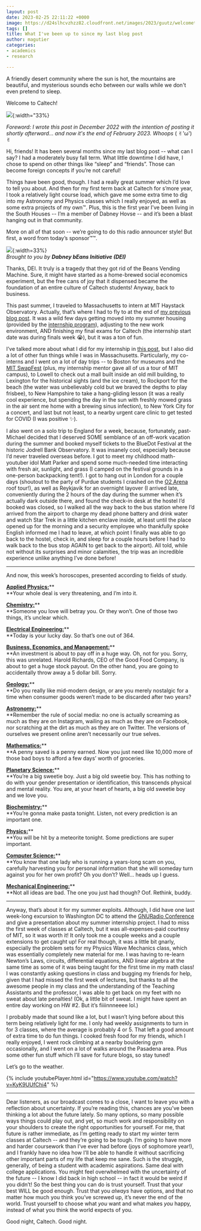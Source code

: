 ```yaml
---
layout: post
date: 2023-02-25 22:11:22 +0000
image: https://d24slhcvzhzz82.cloudfront.net/images/2023/guutz/welcometocaltech.png
tags: []
title: What I've been up to since my last blog post
author: magutier
categories:
- academics
- research

---
```

A friendly desert community where the sun is hot, the mountains are beautiful, and mysterious sounds echo between our walls while we don't even pretend to sleep.

Welcome to Caltech!

![](https://d24slhcvzhzz82.cloudfront.net/images/2023/guutz/welcometocaltech.png){:width="33%}

_Foreword: I wrote this post in December 2022 with the intention of posting it shortly afterward... and now it's the end of February 2023. Whoops_ ( ✌︎'ω')✌︎

Hi, friends! It has been several months since my last blog post -- what can I say? I had a moderately busy fall term. What little downtime I did have, I chose to spend on other things like “sleep” and “friends”. Those can become foreign concepts if you’re not careful!

Things have been good, though. I had a really great summer which I’d love to tell you about. And then for my first term back at Caltech for s’more year, I took a relatively light course load, which gave me some extra time to dig into my Astronomy and Physics classes which I really enjoyed, as well as some extra projects of my own™. Plus, this is the first year I’ve been living in the South Houses -- I’m a member of Dabney Hovse -- and it’s been a blast hanging out in that community.

More on all of that soon -- we’re going to do this radio announcer style! But first, a word from today’s sponsor™™.

![](https://d24slhcvzhzz82.cloudfront.net/images/2023/guutz/bean2.jpg){:width=33%}  
_Brought to you by **Dabney bEans Initiative (DEI)**_

Thanks, DEI. It truly is a tragedy that they got rid of the Beans Vending Machine. Sure, it might have started as a home-brewed social economics experiment, but the free cans of joy that it dispensed became the foundation of an entire culture of Caltech students! Anyway, back to business.

This past summer, I traveled to Massachusetts to intern at MIT Haystack Observatory. Actually, that’s where I had to fly to at the end of [my previous blog post](https://caltechadmissions.blog/the-mission/). It was a wild few days getting moved into my summer housing (provided by the [internship program](https://www.haystack.mit.edu/haystack-public-outreach/reu/)), adjusting to the new work environment, AND finishing my final exams for Caltech (the internship start date was during finals week 😭), but it was a ton of fun.

I’ve talked more about what I did for my internship in [this post](https://caltechadmissions.blog/caltech-faq-s-with-a-florida-man/), but I also did a lot of other fun things while I was in Massachusetts. Particularly, my co-interns and I went on a lot of day trips -- to Boston for museums and the [MIT SwapFest](http://w1mx.mit.edu/flea-at-mit/) (plus, my internship mentor gave all of us a tour of MIT campus), to Lowell to check out a mall built inside an old mill building, to Lexington for the historical sights (and the ice cream), to Rockport for the beach (the water was unbelievably cold but we braved the depths to play frisbee), to New Hampshire to take a hang-gliding lesson (it was a really cool experience, but spending the day in the sun with freshly mowed grass in the air sent me home with a brewing sinus infection), to New York City for a concert, and last but not least, to a nearby urgent care clinic to get tested for COVID (I was positive ✨).

I also went on a solo trip to England for a week, because, fortunately, past-Michael decided that I deserved SOME semblance of an off-work vacation during the summer and booked myself tickets to the BlueDot Festival at the historic Jodrell Bank Observatory. It was insanely cool, especially because I’d never traveled overseas before. I got to meet my childhood math-youtuber idol Matt Parker and spend some much-needed time interacting with fresh air, sunlight, and grass (I camped on the festival grounds in a one-person backpacking tent!). I got to hang out in London for a couple days (shoutout to the party of Purdue students I crashed on the [O2 Arena](https://www.theo2.co.uk/up-at-the-o2/climb) roof tour!), as well as Reykjavik for an overnight layover (I arrived late, conveniently during the 2 hours of the day during the summer when it’s actually dark outside there, and found the check-in desk at the hostel I’d booked was closed, so I walked all the way back to the bus station where I’d arrived from the airport to charge my dead phone battery and drink water and watch Star Trek in a little kitchen enclave inside, at least until the place opened up for the morning and a security employee who thankfully spoke English informed me I had to leave, at which point I finally was able to go back to the hostel, check in, and sleep for a couple hours before I had to walk back to the bus stop AGAIN to get back to the airport). All told, while not without its surprises and minor calamities, the trip was an incredible experience unlike anything I’ve done before!

***

And now, this week’s horoscopes, presented according to fields of study.

[**Applied Physics:**](https://www.admissions.caltech.edu/why-caltech/academics/majors-minors/applied-physics)**  
**Your whole deal is very threatening, and I’m into it.

[**Chemistry:**](https://www.admissions.caltech.edu/why-caltech/academics/majors-minors/chemistry)**  
**Someone you love will betray you. Or they won’t. One of those two things, it’s unclear which.

[**Electrical Engineering:**](https://www.admissions.caltech.edu/why-caltech/academics/majors-minors/electrical-engineering)**  
**Today is your lucky day. So that’s one out of 364.

[**Business, Economics, and Management:**](https://www.admissions.caltech.edu/why-caltech/academics/majors-minors/business-economics-and-management)**  
**An investment is about to pay off in a huge way. Oh, not for you. Sorry, this was unrelated. Harold Richards, CEO of the Good Food Company, is about to get a huge stock payout. On the other hand, you are going to accidentally throw away a 5 dollar bill. Sorry.

[**Geology:**](https://www.admissions.caltech.edu/why-caltech/academics/majors-minors/geology)**  
**Do you really like mid-modern design, or are you merely nostalgic for a time when consumer goods weren’t made to be discarded after two years?

[**Astronomy:**](https://www.admissions.caltech.edu/why-caltech/academics/majors-minors/astrophysics)**  
**Remember the rule of social media: no one is actually screaming as much as they are on Instagram, wailing as much as they are on Facebook, nor scratching at the dirt as much as they are on Twitter. The versions of ourselves we present online aren’t necessarily our true selves.

[**Mathematics:**](https://www.admissions.caltech.edu/why-caltech/academics/majors-minors/mathematics)**  
**A penny saved is a penny earned. Now you just need like 10,000 more of those bad boys to afford a few days’ worth of groceries.

[**Planetary Science:**](https://www.admissions.caltech.edu/why-caltech/academics/majors-minors/planetary-science)**  
**You’re a big sweetie boy. Just a big old sweetie boy. This has nothing to do with your gender presentation or identification, this transcends physical and mental reality. You are, at your heart of hearts, a big old sweetie boy and we love you.

[**Biochemistry:**](https://www.admissions.caltech.edu/why-caltech/academics/majors-minors/biology)**  
**You’re gonna make pasta tonight. Listen, not every prediction is an important one.

[**Physics:**](https://www.admissions.caltech.edu/why-caltech/academics/majors-minors/physics)**  
**You will be hit by a meteorite tonight. Some predictions are super important.

[**Computer Science:**](https://www.admissions.caltech.edu/why-caltech/academics/majors-minors/computer-science)**  
**You know that one lady who is running a years-long scam on you, carefully harvesting you for personal information that she will someday turn against you for her own profit? Oh you don’t? Well… heads up I guess.

[**Mechanical Engineering:**](https://www.admissions.caltech.edu/why-caltech/academics/majors-minors/mechanical-engineering)**  
**Not all ideas are bad. The one you just had though? Oof. Rethink, buddy.

***

Anyway, that’s about it for my summer exploits. Although, I did have one last week-long excursion to Washington DC to attend the [GNURadio Conference](https://www.youtube.com/watch?v=OFBhQu0aUWQ&t=22s) and give a presentation about my summer internship project. I had to miss the first week of classes at Caltech, but it was all-expenses-paid courtesy of MIT, so it was worth it! It only took me a couple weeks and a couple extensions to get caught up! For real though, it was a little bit gnarly, especially the problem sets for my Physics Wave Mechanics class, which was essentially completely new material for me. I was having to re-learn Newton’s Laws, circuits, differential equations, AND linear algebra at the same time as some of it was being taught for the first time in my math class! I was constantly asking questions in class and bugging my friends for help, given that I had missed the first week of lectures, but thanks to all the awesome people in my class and the understanding of the Teaching Assistants and the professor, I was able to get back on my feet with no sweat about late penalties! (Ok, a little bit of sweat. I might have spent an entire day working on HW #2. But it’s fiiiinnneeee lol.)

I probably made that sound like a lot, but I wasn’t lying before about this term being relatively light for me. I only had weekly assignments to turn in for 3 classes, where the average is probably 4 or 5. That left a good amount of extra time to do fun things. I cooked fresh food for my friends, which I really enjoyed, I went rock climbing at a nearby bouldering gym occasionally, and I went on a lot of walks around the Pasadena area. Plus some other fun stuff which I’ll save for future blogs, so stay tuned!

Let’s go to the weather.

{% include youtubePlayer.html id="https://www.youtube.com/watch?v=KyK9UUfChi4" %}

***

Dear listeners, as our broadcast comes to a close, I want to leave you with a reflection about uncertainty. If you’re reading this, chances are you’ve been thinking a lot about the future lately. So many options, so many possible ways things could play out, and yet, so much work and responsibility on your shoulders to create the right opportunities for yourself. For me, that future is rather immediate, as I’m getting ready to start my winter term classes at Caltech -- and they’re going to be tough. I’m going to have more and harder coursework than I’ve ever had before (joys of sophomore year!), and I frankly have no idea how I’ll be able to handle it without sacrificing other important parts of my life that keep me sane. Such is the struggle, generally, of being a student with academic aspirations. Same deal with college applications. You might feel overwhelmed with the uncertainty of the future -- I know I did back in high school -- in fact it would be weird if you didn’t! So the best thing you can do is trust yourself. Trust that your best WILL be good enough. Trust that you _always_ have options, and that no matter how much you think you’ve screwed up, it’s never the end of the world. Trust yourself to choose what _you_ want and what makes _you_ happy, instead of what you think the world expects of you.

Good night, Caltech. Good night.